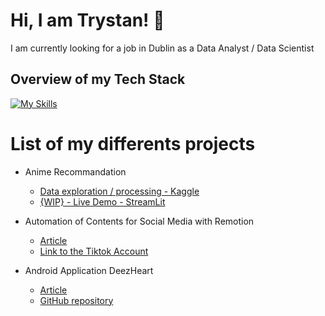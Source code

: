 # Hi, I am Trystan! 👋

I am currently looking for a job in Dublin as a Data Analyst / Data Scientist

## Overview of my Tech Stack
[![My Skills](https://skillicons.dev/icons?i=py,r,pytorch,gradle,sklearn,tensorflow)](https://skillicons.dev)

# List of my differents projects

- Anime Recommandation
  - [Data exploration / processing - Kaggle](https://www.kaggle.com/code/trystanmarissal/recommandation-for-animes)
  - [{WIP} - Live Demo - StreamLit](https://anime-recommandation-portfolio.streamlit.app/)

- Automation of Contents for Social Media with Remotion
  - [Article](https://wtrystan.github.io/automation_remotion)
  - [Link to the Tiktok Account](https://www.tiktok.com/@topfivespotify)

- Android Application DeezHeart
  - [Article](https://wtrystan.github.io/deezHeart)
  - [GitHub repository](https://github.com/wTrystan/deezHeart)
